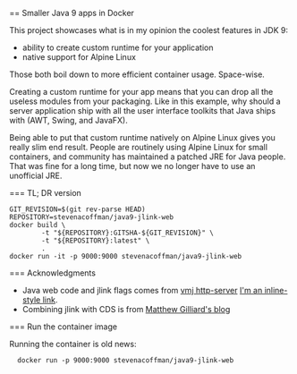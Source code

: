 == Smaller Java 9 apps in Docker

This project showcases what is in my opinion the coolest features in JDK 9:

 * ability to create custom runtime for your application
 * native support for Alpine Linux

Those both boil down to more efficient container usage.
Space-wise.

Creating a custom runtime for your app means
that you can drop all the useless modules from your packaging.
Like in this example,
why should a server application ship with all the user interface toolkits
that Java ships with (AWT, Swing, and JavaFX).

Being able to put that custom runtime natively on Alpine Linux gives you
really slim end result.
People are routinely using Alpine Linux for small containers,
and community has maintained a patched JRE for Java people.
That was fine for a long time,
but now we no longer have to use an unofficial JRE.

=== TL; DR version

```
GIT_REVISION=$(git rev-parse HEAD)
REPOSITORY=stevenacoffman/java9-jlink-web
docker build \
        -t "${REPOSITORY}:GITSHA-${GIT_REVISION}" \
        -t "${REPOSITORY}:latest" \
        .
docker run -it -p 9000:9000 stevenacoffman/java9-jlink-web
```

=== Acknowledgments

+ Java web code and jlink flags comes from [vmj http-server](https://github.com/vmj/http-server) [I'm an inline-style link](https://www.google.com).
+ Combining jlink with CDS is from [Matthew Gilliard's blog](http://mjg123.github.io/2017/11/07/Java-modules-and-jlink.html)

=== Run the container image

Running the container is old news:

```
  docker run -p 9000:9000 stevenacoffman/java9-jlink-web
```
